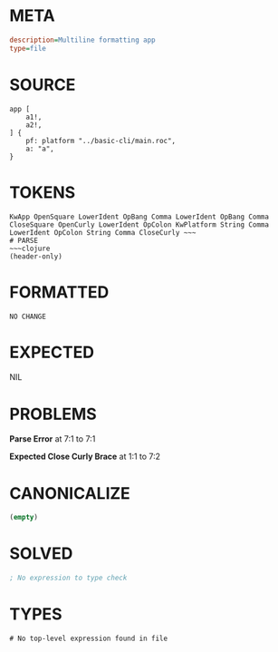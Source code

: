# META
~~~ini
description=Multiline formatting app
type=file
~~~
# SOURCE
~~~roc
app [
	a1!,
	a2!,
] {
	pf: platform "../basic-cli/main.roc",
	a: "a",
}
~~~
# TOKENS
~~~text
KwApp OpenSquare LowerIdent OpBang Comma LowerIdent OpBang Comma CloseSquare OpenCurly LowerIdent OpColon KwPlatform String Comma LowerIdent OpColon String Comma CloseCurly ~~~
# PARSE
~~~clojure
(header-only)
~~~
# FORMATTED
~~~roc
NO CHANGE
~~~
# EXPECTED
NIL
# PROBLEMS
**Parse Error**
at 7:1 to 7:1

**Expected Close Curly Brace**
at 1:1 to 7:2

# CANONICALIZE
~~~clojure
(empty)
~~~
# SOLVED
~~~clojure
; No expression to type check
~~~
# TYPES
~~~roc
# No top-level expression found in file
~~~
